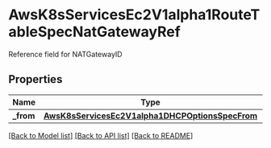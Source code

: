 # AwsK8sServicesEc2V1alpha1RouteTableSpecNatGatewayRef

Reference field for NATGatewayID
## Properties
Name | Type | Description | Notes
------------ | ------------- | ------------- | -------------
**_from** | [**AwsK8sServicesEc2V1alpha1DHCPOptionsSpecFrom**](AwsK8sServicesEc2V1alpha1DHCPOptionsSpecFrom.md) |  | [optional] 

[[Back to Model list]](../README.md#documentation-for-models) [[Back to API list]](../README.md#documentation-for-api-endpoints) [[Back to README]](../README.md)


